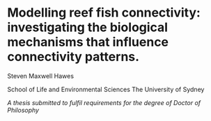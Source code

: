 # Modelling reef fish connectivity: investigating the biological mechanisms that influence connectivity patterns.

Steven Maxwell Hawes

School of Life and Environmental Sciences
The University of Sydney

*A thesis submitted to fulfil requirements for the degree of Doctor of Philosophy*
